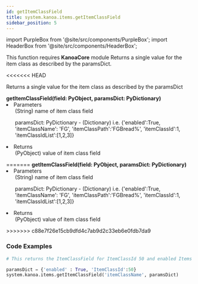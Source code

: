 ```yaml
---
id: getItemClassField
title: system.kanoa.items.getItemClassField
sidebar_position: 5
---
```

import PurpleBox from '@site/src/components/PurpleBox';
import HeaderBox from '@site/src/components/HeaderBox';

<PurpleBox>This function requires <b>KanoaCore</b> module</PurpleBox>
<HeaderBox header="Description">Returns a single value for the item class as described by the paramsDict. </HeaderBox>

<<<<<<< HEAD

<HeaderBox header="Description">Returns a single value for the item class as described by the paramsDict </HeaderBox>

<HeaderBox header="Syntax">
    <b>getItemClassField(field: PyObject, paramsDict: PyDictionary)</b>
    <li> Parameters <br /> 
        <ul>(String) name of item class field </ul>
        <ul> paramsDict: PyDictionary - (Dictionary) i.e. &#123;'enabled':True, 'itemClassName': 'FG', 'itemClassPath':'FGBread%', 'itemClassId':1, 'itemClassIdList':[1,2,3]}  </ul> 
    </li>
    <li> Returns <br /> 
        <ul>(PyObject) value of item class field </ul>
=======
<HeaderBox header="Syntax">
    <b>getItemClassField(field: PyObject, paramsDict: PyDictionary)</b>
    <li> Parameters <br />
        <ul> (String) name of item class field </ul>
        <ul> paramsDict: PyDictionary - (Dictionary) i.e. &#123;'enabled':True, 'itemClassName': 'FG', 'itemClassPath':'FGBread%', 'itemClassId':1, 'itemClassIdList':[1,2,3]} </ul>
    </li>
    <li> Returns <br />
        <ul> (PyObject) value of item class field </ul>
>>>>>>> c88e7f26e15cb9dfd4c7ab9d2c33eb6e0fdb7da9
    </li>
</HeaderBox>


### Code Examples

```py
# This returns the ItemClassField for ItemClassId 50 and enabled Items

paramsDict = {'enabled' : True, 'ItemClassId':50}
system.kanoa.items.getItemClassField('itemClassName', paramsDict)

```